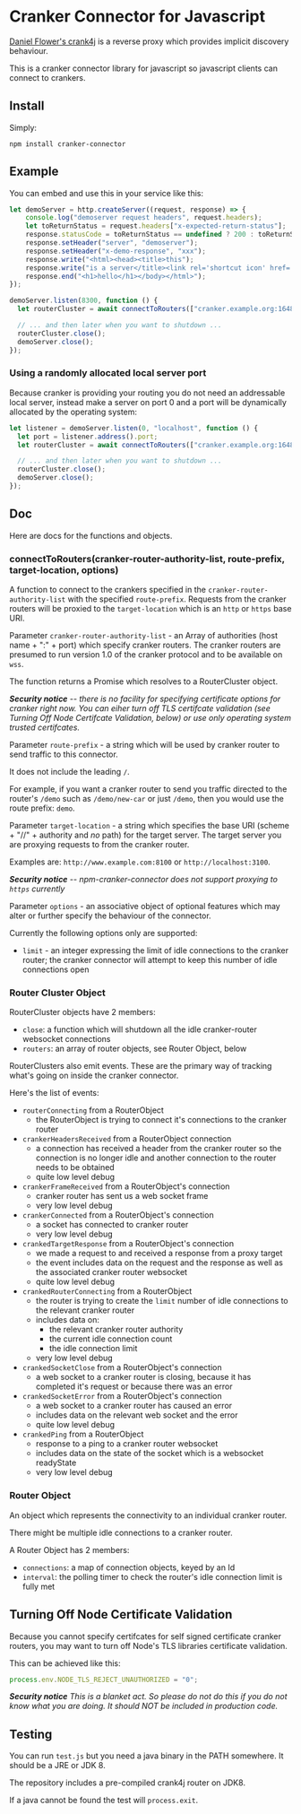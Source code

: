 # Cranker Connector for Javascript

[Daniel Flower's crank4j](https://github.com/danielflower/crank4j) is
a reverse proxy which provides implicit discovery behaviour.

This is a cranker connector library for javascript so javascript
clients can connect to crankers.

## Install

Simply:

```
npm install cranker-connector
```

## Example

You can embed and use this in your service like this:

```javascript
let demoServer = http.createServer((request, response) => {
    console.log("demoserver request headers", request.headers);
    let toReturnStatus = request.headers["x-expected-return-status"];
    response.statusCode = toReturnStatus == undefined ? 200 : toReturnStatus;
    response.setHeader("server", "demoserver");
    response.setHeader("x-demo-response", "xxx");
    response.write("<html><head><title>this");
    response.write("is a server</title><link rel='shortcut icon' href='data:image/x-icon;,' type='image/x-icon'></head><body>");
    response.end("<h1>hello</h1></body></html>");
});

demoServer.listen(8300, function () {
  let routerCluster = await connectToRouters(["cranker.example.org:16489"], "demo", "http://localhost:8300");

  // ... and then later when you want to shutdown ...
  routerCluster.close();
  demoServer.close();
});
```

### Using a randomly allocated local server port

Because cranker is providing your routing you do not need an
addressable local server, instead make a server on port 0 and a port
will be dynamically allocated by the operating system:

```javascript
let listener = demoServer.listen(0, "localhost", function () {
  let port = listener.address().port;
  let routerCluster = await connectToRouters(["cranker.example.org:16489"], "demo", "http://localhost:" + port);

  // ... and then later when you want to shutdown ...
  routerCluster.close();
  demoServer.close();
});
```

## Doc

Here are docs for the functions and objects.

### connectToRouters(cranker-router-authority-list, route-prefix, target-location, options)

A function to connect to the crankers specified in the
`cranker-router-authority-list` with the specified
`route-prefix`. Requests from the cranker routers will be proxied to
the `target-location` which is an `http` or `https` base URI.

Parameter `cranker-router-authority-list` - an Array of authorities (host name +
":" + port) which specify cranker routers. The cranker routers are
presumed to run version 1.0 of the cranker protocol and to be
available on `wss`.

The function returns a Promise which resolves to a RouterCluster
object. 

***Security notice** -- there is no facility for specifying
certificate options for cranker right now. You can eiher turn off TLS
certifcate validation (see Turning Off Node Certifcate Validation,
below) or use only operating system trusted certifcates.*

Parameter `route-prefix` - a string which will be used by cranker router to send
traffic to this connector.

It does not include the leading `/`.

For example, if you want a cranker router to send you traffic directed
to the router's `/demo` such as `/demo/new-car` or just `/demo`, then
you would use the route prefix: `demo`.


Parameter `target-location` - a string which specifies the base URI (scheme +
"//" + authority and *no* path) for the target server. The target
server you are proxying requests to from the cranker router.

Examples are: `http://www.example.com:8100` or `http://localhost:3100`.

***Security notice** -- npm-cranker-connector does not support proxying
to `https` currently*


Parameter `options` - an associative object of optional features which
may alter or further specify the behaviour of the connector.

Currently the following options only are supported:

* `limit` - an integer expressing the limit of idle connections to the
  cranker router; the cranker connector will attempt to keep this
  number of idle connections open


### Router Cluster Object

RouterCluster objects have 2 members:

* `close`: a function which will shutdown all the idle cranker-router websocket connections
* `routers`: an array of router objects, see Router Object, below

RouterClusters also emit events. These are the primary way of tracking
what's going on inside the cranker connector.

Here's the list of events:

* `routerConnecting` from a RouterObject
  * the RouterObject is trying to connect it's connections to the cranker router
* `crankerHeadersReceived` from a RouterObject connection
  * a connection has received a header from the cranker router so the
   connection is no longer idle and another connection to the router
   needs to be obtained
  * quite low level debug
* `crankerFrameReceived` from a RouterObject's connection
  * cranker router has sent us a web socket frame
  * very low level debug
* `crankerConnected` from a RouterObject's connection
  * a socket has connected to cranker router
  * very low level debug
* `crankedTargetResponse` from a RouterObject's connection
  * we made a request to and received a response from a proxy target
  * the event includes data on the request and the response as well as
    the associated cranker router websocket
  * quite low level debug
* `crankedRouterConnecting` from a RouterObject
  * the router is trying to create the `limit` number of idle
    connections to the relevant cranker router
  * includes data on:
    * the relevant cranker router authority
    * the current idle connection count
    * the idle connection limit
  * very low level debug
* `crankedSocketClose` from a RouterObject's connection
  * a web socket to a cranker router is closing, because it has
    completed it's request or because there was an error
* `crankedSocketError` from a RouterObject's connection
  * a web socket to a cranker router has caused an error
  * includes data on the relevant web socket and the error
  * quite low level debug
* `crankedPing` from a RouterObject
  * response to a ping to a cranker router websocket
  * includes data on the state of the socket which is a websocket readyState
  * very low level debug

### Router Object

An object which represents the connectivity to an individual cranker
router. 

There might be multiple idle connections to a cranker router.

A Router Object has 2 members:

* `connections`: a map of connection objects, keyed by an Id
* `interval`: the polling timer to check the router's idle connection limit is fully met


## Turning Off Node Certificate Validation

Because you cannot specify certifcates for self signed certificate
cranker routers, you may want to turn off Node's TLS libraries
certificate validation.

This can be achieved like this:

```javascript
process.env.NODE_TLS_REJECT_UNAUTHORIZED = "0";
```

***Security notice** This is a blanket act. So please do not do this if
you do not know what you are doing. It should NOT be included in
production code.*


## Testing

You can run `test.js` but you need a java binary in the PATH
somewhere. It should be a JRE or JDK 8.

The repository includes a pre-compiled crank4j router on JDK8.

If a java cannot be found the test will `process.exit`.
